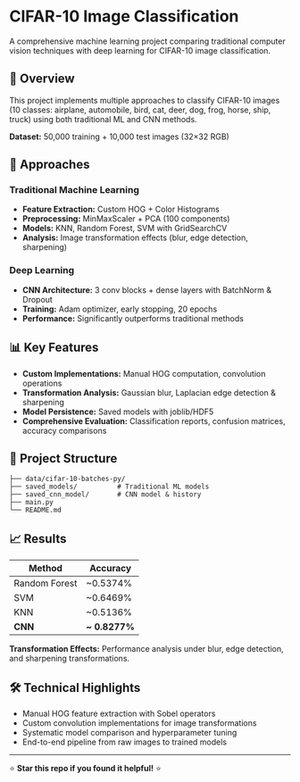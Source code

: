 # CIFAR-10 Image Classification

A comprehensive machine learning project comparing traditional computer vision techniques with deep learning for CIFAR-10 image classification.

## 🎯 Overview

This project implements multiple approaches to classify CIFAR-10 images (10 classes: airplane, automobile, bird, cat, deer, dog, frog, horse, ship, truck) using both traditional ML and CNN methods.

**Dataset:** 50,000 training + 10,000 test images (32×32 RGB)

## 🔧 Approaches

### Traditional Machine Learning
- **Feature Extraction:** Custom HOG + Color Histograms
- **Preprocessing:** MinMaxScaler + PCA (100 components)
- **Models:** KNN, Random Forest, SVM with GridSearchCV
- **Analysis:** Image transformation effects (blur, edge detection, sharpening)

### Deep Learning
- **CNN Architecture:** 3 conv blocks + dense layers with BatchNorm & Dropout
- **Training:** Adam optimizer, early stopping, 20 epochs
- **Performance:** Significantly outperforms traditional methods

## 📊 Key Features

- **Custom Implementations:** Manual HOG computation, convolution operations
- **Transformation Analysis:** Gaussian blur, Laplacian edge detection & sharpening
- **Model Persistence:** Saved models with joblib/HDF5
- **Comprehensive Evaluation:** Classification reports, confusion matrices, accuracy comparisons


## 📁 Project Structure

```
├── data/cifar-10-batches-py/
├── saved_models/          # Traditional ML models
├── saved_cnn_model/       # CNN model & history
├── main.py
└── README.md
```

## 📈 Results

| Method | Accuracy |
|--------|----------|
| Random Forest | ~0.5374% |
| SVM | ~0.6469% |
| KNN | ~0.5136% |
| **CNN** | **~ 0.8277%** |

**Transformation Effects:** Performance analysis under blur, edge detection, and sharpening transformations.

## 🛠️ Technical Highlights

- Manual HOG feature extraction with Sobel operators
- Custom convolution implementations for image transformations
- Systematic model comparison and hyperparameter tuning
- End-to-end pipeline from raw images to trained models


---

⭐ **Star this repo if you found it helpful!** ⭐

